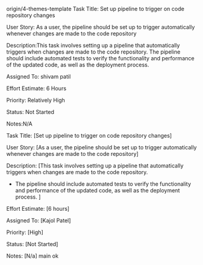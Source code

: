  origin/4-themes-template
Task Title: Set up pipeline to trigger on code repository changes

User Story: As a user, the pipeline should be set up to trigger automatically whenever changes are made to the code repository

Description:This task involves setting up a pipeline that automatically triggers when changes are made to the code repository.
           The pipeline should include automated tests to verify the functionality and performance of the updated code, as well as the deployment process.

Assigned To: shivam patil
 

Effort Estimate: 6 Hours

Priority: Relatively High

Status: Not Started

Notes:N/A

Task Title: [Set up pipeline to trigger on code repository changes]

User Story: [As a user, the pipeline should be set up to trigger automatically whenever changes are made to the code repository]

Description: [This task involves setting up a pipeline that automatically triggers when changes are made to the code repository.
* The pipeline should include automated tests to verify the functionality and performance of the updated code, as well as the deployment process.
]

Effort Estimate: [6 hours]

Assigned To: [Kajol Patel]

Priority: [High]

Status: [Not Started]

Notes: [N/a]
 main
ok
